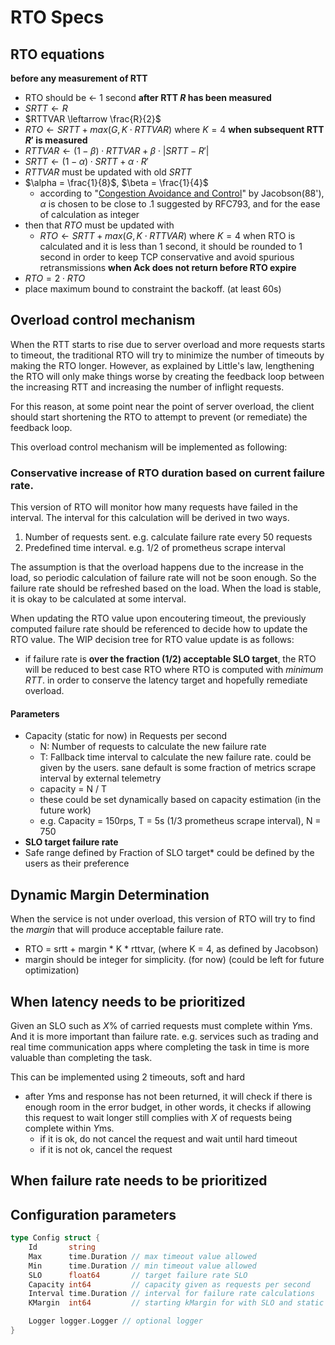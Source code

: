 # RTO Specs

## RTO equations
**before any measurement of RTT**
- RTO should be <- 1 second
**after RTT $R$ has been measured**
- $SRTT \leftarrow R$
- $RTTVAR \leftarrow \frac{R}{2}$
- $RTO \leftarrow SRTT + max(G, K \cdot RTTVAR)$ where $K = 4$
**when subsequent RTT $R'$ is measured**
- $RTTVAR \leftarrow (1 - \beta) \cdot RTTVAR + \beta \cdot |SRTT - R'|$
- $SRTT \leftarrow (1 - \alpha) \cdot SRTT + \alpha \cdot R'$
- $RTTVAR$ must be updated with old $SRTT$
- $\alpha = \frac{1}{8}$, $\beta = \frac{1}{4}$
	- according to "[Congestion Avoidance and Control](https://ee.lbl.gov/papers/congavoid.pdf)" by Jacobson(88'), $\alpha$ is chosen to be close to .1 suggested by RFC793, and for the ease of calculation as integer
- then that $RTO$ must be updated with 
	- $RTO \leftarrow SRTT + max(G, K \cdot RTTVAR)$ where $K = 4$
when RTO is calculated and it is less than 1 second, it should be rounded to 1 second in order to keep TCP conservative and avoid spurious retransmissions
**when Ack does not return before RTO expire**
- $RTO = 2 \cdot RTO$
- place maximum bound to constraint the backoff. (at least 60s)

## Overload control mechanism
When the RTT starts to rise due to server overload and more requests starts to timeout, the traditional RTO will try to minimize the number of timeouts by making the RTO longer. However, as explained by Little's law, lengthening the RTO will only make things worse by creating the feedback loop between the increasing RTT and increasing the number of inflight requests.

For this reason, at some point near the point of server overload, the client should start shortening the RTO to attempt to prevent (or remediate) the feedback loop.

This overload control mechanism will be implemented as following:

### Conservative increase of RTO duration based on current failure rate.
This version of RTO will monitor how many requests have failed in the interval. The interval for this calculation will be derived in two ways.
1. Number of requests sent. e.g. calculate failure rate every 50 requests
2. Predefined time interval. e.g. 1/2 of prometheus scrape interval

The assumption is that the overload happens due to the increase in the load, so periodic calculation of failure rate will not be soon enough. So the failure rate should be refreshed based on the load. When the load is stable, it is okay to be calculated at some interval. 

When updating the RTO value upon encoutering timeout, the previously computed failure rate should be referenced to decide how to update the RTO value. The WIP decision tree for RTO value update is as follows:
- if failure rate is **over the fraction (1/2) acceptable SLO target**, the RTO will be reduced to best case RTO where RTO is computed with *minimum RTT*. in order to conserve the latency target and hopefully remediate overload.

#### Parameters
- Capacity (static for now) in Requests per second
    - N: Number of requests to calculate the new failure rate
    - T: Fallback time interval to calculate the new failure rate. could be given by the users. sane default is some fraction of metrics scrape interval by external telemetry
    - capacity = N / T
    - these could be set dynamically based on capacity estimation (in the future work)
    - e.g. Capacity = 150rps, T = 5s (1/3 prometheus scrape interval), N = 750
- **SLO target failure rate**
- Safe range defined by Fraction of SLO target* could be defined by the users as their preference

## Dynamic Margin Determination
When the service is not under overload, this version of RTO will try to find the *margin* that will produce acceptable failure rate.
- RTO = srtt + margin * K * rttvar, (where K = 4, as defined by Jacobson)
- margin should be integer for simplicity. (for now) (could be left for future optimization)

## When latency needs to be prioritized
Given an SLO such as *X*% of carried requests must complete within *Y*ms. And it is more important than failure rate. e.g. services such as trading and real time communication apps where completing the task in time is more valuable than completing the task.

This can be implemented using 2 timeouts, soft and hard
- after *Y*ms and response has not been returned, it will check if there is enough room in the error budget, in other words, it checks if allowing this request to wait longer still complies with *X* of requests being complete within *Y*ms.
    - if it is ok, do not cancel the request and wait until hard timeout
    - if it is not ok, cancel the request 

## When failure rate needs to be prioritized 

## Configuration parameters
```go
type Config struct {
	Id       string
	Max      time.Duration // max timeout value allowed
	Min      time.Duration // min timeout value allowed
	SLO      float64       // target failure rate SLO
	Capacity int64         // capacity given as requests per second
	Interval time.Duration // interval for failure rate calculations
	KMargin  int64         // starting kMargin for with SLO and static kMargin for without SLO

	Logger logger.Logger // optional logger
}
```

